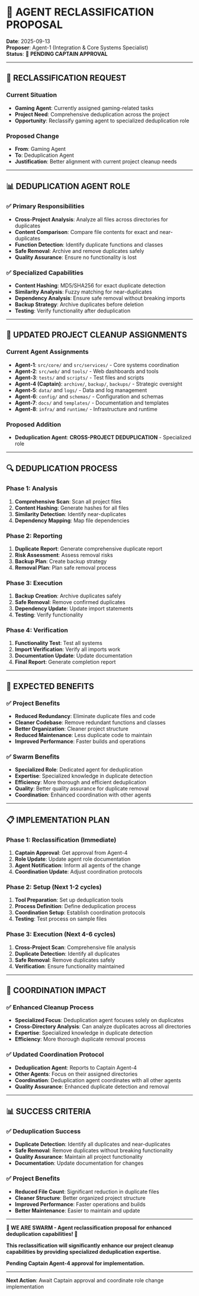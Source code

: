 # 🔄 **AGENT RECLASSIFICATION PROPOSAL**

**Date**: 2025-09-13  
**Proposer**: Agent-1 (Integration & Core Systems Specialist)  
**Status**: 🔄 **PENDING CAPTAIN APPROVAL**

---

## 🎯 **RECLASSIFICATION REQUEST**

### **Current Situation**
- **Gaming Agent**: Currently assigned gaming-related tasks
- **Project Need**: Comprehensive deduplication across the project
- **Opportunity**: Reclassify gaming agent to specialized deduplication role

### **Proposed Change**
- **From**: Gaming Agent
- **To**: Deduplication Agent
- **Justification**: Better alignment with current project cleanup needs

---

## 📊 **DEDUPLICATION AGENT ROLE**

### **✅ Primary Responsibilities**
- **Cross-Project Analysis**: Analyze all files across directories for duplicates
- **Content Comparison**: Compare file contents for exact and near-duplicates
- **Function Detection**: Identify duplicate functions and classes
- **Safe Removal**: Archive and remove duplicates safely
- **Quality Assurance**: Ensure no functionality is lost

### **✅ Specialized Capabilities**
- **Content Hashing**: MD5/SHA256 for exact duplicate detection
- **Similarity Analysis**: Fuzzy matching for near-duplicates
- **Dependency Analysis**: Ensure safe removal without breaking imports
- **Backup Strategy**: Archive duplicates before deletion
- **Testing**: Verify functionality after deduplication

---

## 🧹 **UPDATED PROJECT CLEANUP ASSIGNMENTS**

### **Current Agent Assignments**
- **Agent-1**: `src/core/` and `src/services/` - Core systems coordination
- **Agent-2**: `src/web/` and `tools/` - Web dashboards and tools
- **Agent-3**: `tests/` and `scripts/` - Test files and scripts
- **Agent-4 (Captain)**: `archive/`, `backup/`, `backups/` - Strategic oversight
- **Agent-5**: `data/` and `logs/` - Data and log management
- **Agent-6**: `config/` and `schemas/` - Configuration and schemas
- **Agent-7**: `docs/` and `templates/` - Documentation and templates
- **Agent-8**: `infra/` and `runtime/` - Infrastructure and runtime

### **Proposed Addition**
- **Deduplication Agent**: **CROSS-PROJECT DEDUPLICATION** - Specialized role

---

## 🔍 **DEDUPLICATION PROCESS**

### **Phase 1: Analysis**
1. **Comprehensive Scan**: Scan all project files
2. **Content Hashing**: Generate hashes for all files
3. **Similarity Detection**: Identify near-duplicates
4. **Dependency Mapping**: Map file dependencies

### **Phase 2: Reporting**
1. **Duplicate Report**: Generate comprehensive duplicate report
2. **Risk Assessment**: Assess removal risks
3. **Backup Plan**: Create backup strategy
4. **Removal Plan**: Plan safe removal process

### **Phase 3: Execution**
1. **Backup Creation**: Archive duplicates safely
2. **Safe Removal**: Remove confirmed duplicates
3. **Dependency Update**: Update import statements
4. **Testing**: Verify functionality

### **Phase 4: Verification**
1. **Functionality Test**: Test all systems
2. **Import Verification**: Verify all imports work
3. **Documentation Update**: Update documentation
4. **Final Report**: Generate completion report

---

## 🚀 **EXPECTED BENEFITS**

### **✅ Project Benefits**
- **Reduced Redundancy**: Eliminate duplicate files and code
- **Cleaner Codebase**: Remove redundant functions and classes
- **Better Organization**: Cleaner project structure
- **Reduced Maintenance**: Less duplicate code to maintain
- **Improved Performance**: Faster builds and operations

### **✅ Swarm Benefits**
- **Specialized Role**: Dedicated agent for deduplication
- **Expertise**: Specialized knowledge in duplicate detection
- **Efficiency**: More thorough and efficient deduplication
- **Quality**: Better quality assurance for duplicate removal
- **Coordination**: Enhanced coordination with other agents

---

## 📋 **IMPLEMENTATION PLAN**

### **Phase 1: Reclassification (Immediate)**
1. **Captain Approval**: Get approval from Agent-4
2. **Role Update**: Update agent role documentation
3. **Agent Notification**: Inform all agents of the change
4. **Coordination Update**: Adjust coordination protocols

### **Phase 2: Setup (Next 1-2 cycles)**
1. **Tool Preparation**: Set up deduplication tools
2. **Process Definition**: Define deduplication process
3. **Coordination Setup**: Establish coordination protocols
4. **Testing**: Test process on sample files

### **Phase 3: Execution (Next 4-6 cycles)**
1. **Cross-Project Scan**: Comprehensive file analysis
2. **Duplicate Detection**: Identify all duplicates
3. **Safe Removal**: Remove duplicates safely
4. **Verification**: Ensure functionality maintained

---

## 🤝 **COORDINATION IMPACT**

### **✅ Enhanced Cleanup Process**
- **Specialized Focus**: Deduplication agent focuses solely on duplicates
- **Cross-Directory Analysis**: Can analyze duplicates across all directories
- **Expertise**: Specialized knowledge in duplicate detection
- **Efficiency**: More thorough duplicate removal process

### **✅ Updated Coordination Protocol**
- **Deduplication Agent**: Reports to Captain Agent-4
- **Other Agents**: Focus on their assigned directories
- **Coordination**: Deduplication agent coordinates with all other agents
- **Quality Assurance**: Enhanced duplicate detection and removal

---

## 📊 **SUCCESS CRITERIA**

### **✅ Deduplication Success**
- **Duplicate Detection**: Identify all duplicates and near-duplicates
- **Safe Removal**: Remove duplicates without breaking functionality
- **Quality Assurance**: Maintain all project functionality
- **Documentation**: Update documentation for changes

### **✅ Project Benefits**
- **Reduced File Count**: Significant reduction in duplicate files
- **Cleaner Structure**: Better organized project structure
- **Improved Performance**: Faster operations and builds
- **Better Maintenance**: Easier to maintain and update

---

**🐝 WE ARE SWARM - Agent reclassification proposal for enhanced deduplication capabilities! 🐝**

**This reclassification will significantly enhance our project cleanup capabilities by providing specialized deduplication expertise.**

**Pending Captain Agent-4 approval for implementation.**

---

**Next Action**: Await Captain approval and coordinate role change implementation

